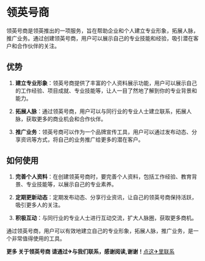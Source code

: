 # 领英号商

领英号商是领英推出的一项服务，旨在帮助企业和个人建立专业形象，拓展人脉，推广业务。通过创建领英号商，用户可以展示自己的专业技能和经验，吸引潜在客户和合作伙伴的关注。

## 优势

1. **建立专业形象**：领英号商提供了丰富的个人资料展示功能，用户可以展示自己的工作经验、项目成就、专业技能等，让人一目了然地了解到你的专业背景和能力。

2. **拓展人脉**：通过领英号商，用户可以与同行业的专业人士建立联系，拓展人脉，获取更多的商业机会和合作伙伴。

3. **推广业务**：领英号商可以作为一个品牌宣传工具，用户可以通过发布动态、分享资讯等方式，将自己的业务推广给更多的潜在客户。

## 如何使用

1. **完善个人资料**：在创建领英号商时，要完善个人资料，包括工作经验、教育背景、专业技能等，以展示自己的专业素养。

2. **定期更新动态**：定期发布动态、分享行业资讯，让自己的领英号商保持活跃，吸引更多人的关注。

3. **积极互动**：与同行业的专业人士进行互动交流，扩大人脉圈，获取更多商机。

通过领英号商，用户可以有效地建立自己的专业形象，拓展人脉，推广业务，是一个非常值得使用的工具。

**更多 关于领英号商 请通过✈与我们联系，感谢阅读,谢谢！**[点这✈里联系](https://acc.k02.cc)